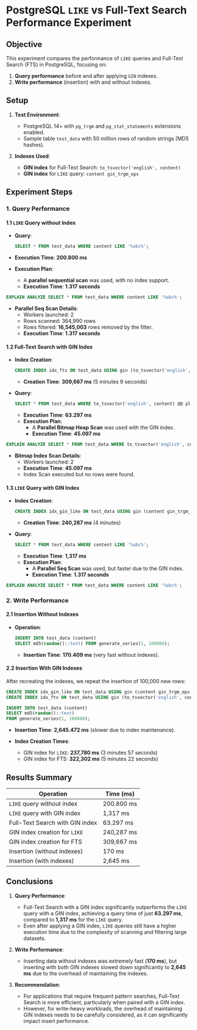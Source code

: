 
# PostgreSQL `LIKE` vs Full-Text Search Performance Experiment

## Objective

This experiment compares the performance of `LIKE` queries and Full-Text Search (FTS) in PostgreSQL, focusing on:

1. **Query performance** before and after applying `GIN` indexes.
2. **Write performance** (insertion) with and without indexes.

## Setup

1. **Test Environment**:
   - PostgreSQL 14+ with `pg_trgm` and `pg_stat_statements` extensions enabled.
   - Sample table `test_data` with 50 million rows of random strings (MD5 hashes).
   
2. **Indexes Used**:
   - **GIN index** for Full-Text Search: `to_tsvector('english', content)`
   - **GIN index** for `LIKE` query: `content gin_trgm_ops`

## Experiment Steps

### 1. Query Performance

#### 1.1 `LIKE` Query without Index

- **Query**:
  ```sql
  SELECT * FROM test_data WHERE content LIKE '%abc%';
  ```

- **Execution Time**: **200.800 ms**  
- **Execution Plan**:
  - A **parallel sequential scan** was used, with no index support.
  - **Execution Time**: **1.317 seconds**

```sql
EXPLAIN ANALYZE SELECT * FROM test_data WHERE content LIKE '%abc%';
```

- **Parallel Seq Scan Details**:
  - Workers launched: 2
  - Rows scanned: 364,990 rows
  - Rows filtered: **16,545,003** rows removed by the filter.
  - **Execution Time**: **1.317 seconds**

#### 1.2 Full-Text Search with GIN Index

- **Index Creation**:
  ```sql
  CREATE INDEX idx_fts ON test_data USING gin (to_tsvector('english', content));
  ```

  - **Creation Time**: **309,667 ms** (5 minutes 9 seconds)

- **Query**:
  ```sql
  SELECT * FROM test_data WHERE to_tsvector('english', content) @@ plainto_tsquery('abc');
  ```

  - **Execution Time**: **63.297 ms**
  - **Execution Plan**:
    - A **Parallel Bitmap Heap Scan** was used with the GIN index.
    - **Execution Time**: **45.097 ms**

```sql
EXPLAIN ANALYZE SELECT * FROM test_data WHERE to_tsvector('english', content) @@ plainto_tsquery('abc');
```

- **Bitmap Index Scan Details**:
  - Workers launched: 2
  - **Execution Time**: **45.097 ms**
  - Index Scan executed but no rows were found.

#### 1.3 `LIKE` Query with GIN Index

- **Index Creation**:
  ```sql
  CREATE INDEX idx_gin_like ON test_data USING gin (content gin_trgm_ops);
  ```

  - **Creation Time**: **240,287 ms** (4 minutes)

- **Query**:
  ```sql
  SELECT * FROM test_data WHERE content LIKE '%abc%';
  ```

  - **Execution Time**: **1,317 ms**  
  - **Execution Plan**:
    - A **Parallel Seq Scan** was used, but faster due to the GIN index.
    - **Execution Time**: **1.317 seconds**

```sql
EXPLAIN ANALYZE SELECT * FROM test_data WHERE content LIKE '%abc%';
```

### 2. Write Performance

#### 2.1 Insertion Without Indexes

- **Operation**:
  ```sql
  INSERT INTO test_data (content)
  SELECT md5(random()::text) FROM generate_series(1, 100000);
  ```

  - **Insertion Time**: **170.409 ms** (very fast without indexes).

#### 2.2 Insertion With GIN Indexes

After recreating the indexes, we repeat the insertion of 100,000 new rows:

```sql
CREATE INDEX idx_gin_like ON test_data USING gin (content gin_trgm_ops);
CREATE INDEX idx_fts ON test_data USING gin (to_tsvector('english', content));

INSERT INTO test_data (content)
SELECT md5(random()::text)
FROM generate_series(1, 100000);
```

- **Insertion Time**: **2,645.472 ms** (slower due to index maintenance).
  
- **Index Creation Times**:
  - GIN index for `LIKE`: **237,780 ms** (3 minutes 57 seconds)
  - GIN index for FTS: **322,302 ms** (5 minutes 22 seconds)

## Results Summary

| Operation                           | Time (ms)       |
|--------------------------------------|-----------------|
| `LIKE` query without index           | 200.800 ms      |
| `LIKE` query with GIN index          | 1,317 ms        |
| Full-Text Search with GIN index      | 63.297 ms       |
| GIN index creation for `LIKE`        | 240,287 ms      |
| GIN index creation for FTS           | 309,667 ms      |
| Insertion (without indexes)          | 170 ms          |
| Insertion (with indexes)             | 2,645 ms        |

## Conclusions

1. **Query Performance**:
   - Full-Text Search with a GIN index significantly outperforms the `LIKE` query with a GIN index, achieving a query time of just **63.297 ms**, compared to **1,317 ms** for the `LIKE` query.
   - Even after applying a GIN index, `LIKE` queries still have a higher execution time due to the complexity of scanning and filtering large datasets.

2. **Write Performance**:
   - Inserting data without indexes was extremely fast (**170 ms**), but inserting with both GIN indexes slowed down significantly to **2,645 ms** due to the overhead of maintaining the indexes.
   
3. **Recommendation**:
   - For applications that require frequent pattern searches, Full-Text Search is more efficient, particularly when paired with a GIN index.
   - However, for write-heavy workloads, the overhead of maintaining GIN indexes needs to be carefully considered, as it can significantly impact insert performance.
